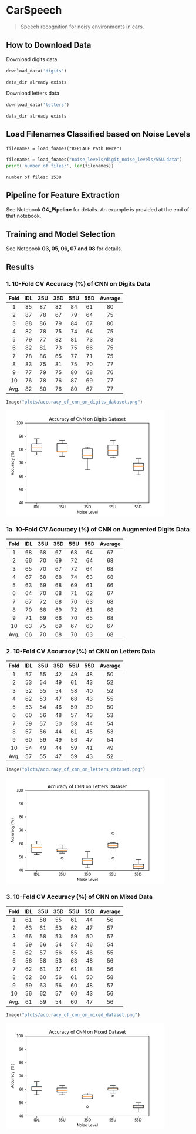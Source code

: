 # CarSpeech
> Speech recognition for noisy environments in cars.


## How to Download Data

Download digits data

```python
download_data('digits')
```

    data_dir already exists


Download letters data

```python
download_data('letters')
```

    data_dir already exists


## Load Filenames Classified based on Noise Levels
`filenames = load_fnames("REPLACE Path Here")`

```python
filenames = load_fnames("noise_levels/digit_noise_levels/55U.data")
print('number of files:', len(filenames))
```

    number of files: 1538


## Pipeline for Feature Extraction
See Notebook <strong>04_Pipeline</strong> for details. An example is provided at the end of that notebook.

## Training and Model Selection
See Notebook <strong>03, 05, 06, 07 and 08</strong> for details.

## Results

### 1. 10-Fold CV Accuracy (%) of CNN on Digits Data

| Fold 	| IDL 	| 35U 	| 35D 	| 55U 	| 55D 	| Average 	|
|:-----:|:---:	|:---:	|:---:	|:---:	|:---:	|:-------:	|
|   1  	|  85 	|   87 	|   82 	|   84 	|  61  	|    80    	|
|   2  	|  87  	|   78	|    67	|  79  	|  64  	|    75    	|
|   3  	|  88  	|   86 	|   79 	| 84   	|  67  	|    80    	|
|   4  	|  82  	|    78	|   75 	|   74 	|  64  	|    75    	|
|   5  	|  79  	|    77	|   82 	|    81	|   73 	|    78   	|
|   6  	|  82  	|    81	|   73 	|    75	|  66  	|    75    	|
|   7  	|  78  	|    86	|   65 	|     77|  71  	|   75     	|
|   8  	|  83  	|    75	|   81 	|     75|  70  	|    77    	|
|   9  	|  77  	|    79	|    75	|     80|  68  	|    76    	|
|  10  	|  76  	|    78	|   76	|     87|  69  	|    77    	|
| Avg. 	|  82  	|    80 |    76	|   80 	|  67  	|     77  	|

```python
Image("plots/accuracy_of_cnn_on_digits_dataset.png")
```




![png](docs/images/output_12_0.png)



### 1a. 10-Fold CV Accuracy (%) of CNN on Augmented Digits Data

| Fold 	| IDL 	| 35U 	| 35D 	| 55U 	| 55D 	| Average 	|
|:-----:|:---:	|:---:	|:---:	|:---:	|:---:	|:-------:	|
|   1  	|  68 	|  68  	|  67  	|  68  	| 64   	|  67      	|
|   2  	|  66  	|  70 	|  69  	|  72  	| 64   	|  68      	|
|   3  	|  65  	|  70  	|  67  	|  72  	| 64   	|  68      	|
|   4  	|  67  	|  68  	|  68  	|  74  	| 63   	|  68      	|
|   5  	|  63  	|  69  	|  68  	|  69  	| 61   	|  66     	|
|   6  	|  64  	|  70  	|  68  	|  71  	| 62   	|  67      	|
|   7  	|  67  	|  72  	|  68 	|  70   | 63   	|  68      	|
|   8  	|  70  	|  68  	|  69  	|  72   | 61   	|  68      	|
|   9  	|  71  	|  69  	|  66  	|  70   | 65   	|  68      	|
|  10  	|  63  	|  75  	|  69 	|  67   | 60   	|  67      	|
| Avg. 	|  66  	|  70   |  68  	|  70  	| 63   	|  68     	|

### 2. 10-Fold CV Accuracy (%) of CNN on Letters Data

| Fold 	| IDL 	| 35U 	| 35D 	| 55U 	| 55D 	| Average 	|
|:----:	|:---:	|:---:	|:---:	|:---:	|:---:	|:-------:	|
|   1  	|  57	|  55  	|  42  	|  49  	|  48  	|    50    	|
|   2  	|  53  	|  54  	|  49  	|  61  	|  43  	|    52    	|
|   3  	|  52  	|  55  	|  54  	|  58  	|  40  	|    52    	|
|   4  	|  62  	|  53  	|  47  	|  68  	|  43  	|    55    	|
|   5  	|  53  	|  54  	|  46  	|  59  	|  39  	|    50    	|
|   6  	|  60  	|  56  	|  48  	|  57  	|  43  	|    53    	|
|   7  	|  59  	|  57  	|  50  	|  58  	|  44  	|    54    	|
|   8  	|  57  	|  56  	|  44  	|  61  	|  45  	|    53    	|
|   9  	|  60  	|  59  	|  49  	|  56  	|  47  	|    54    	|
|  10  	|  54  	|  49  	|  44 	|  59  	|  41  	|    49    	|
| Avg. 	|  57  	|  55  	|  47  	|  59  	|  43  	|    52    	|

```python
Image("plots/accuracy_of_cnn_on_letters_dataset.png")
```




![png](docs/images/output_17_0.png)



### 3. 10-Fold CV Accuracy (%) of CNN on Mixed Data

| Fold 	| IDL 	| 35U 	| 35D 	| 55U 	| 55D 	| Average 	|
|:----:	|:---:	|:---:	|:---:	|:---:	|:---:	|:-------:	|
|   1  	|  61 	|  58  	|  55  	|  61  	|  44  	|  56      	|
|   2  	|  63  	|  61  	|  53  	|  62  	|  47  	|  57      	|
|   3  	|  66  	|  58  	|  53  	|  59  	|  50  	|  57      	|
|   4  	|  59  	|  56  	|  54  	|  57  	|  46  	|  54      	|
|   5  	|  62  	|  57  	|  56  	|  55  	|  46  	|  55      	|
|   6  	|  56  	|  58  	|  53  	|  63  	|  48  	|  56      	|
|   7  	|  62  	|  61  	|  47  	|  61  	|  48  	|  56      	|
|   8  	|  62  	|  60  	|  56  	|  61  	|  50  	|  58      	|
|   9  	|  59  	|  63  	|  56  	|  60  	|  48  	|  57      	|
|  10  	|  56  	|  62  	|  57 	|  60  	|  43  	|  56      	|
| Avg. 	|  61  	|  59  	|  54  	|  60  	|  47  	|  56      	|

```python
Image("plots/accuracy_of_cnn_on_mixed_dataset.png")
```




![png](docs/images/output_20_0.png)


